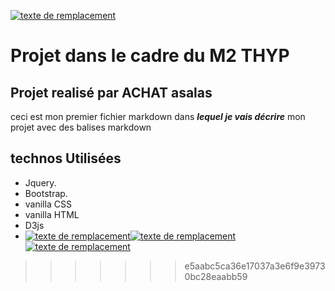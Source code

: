 [![texte de remplacement](https://media-exp1.licdn.com/dms/image/C510BAQFSm_rB6v2rEA/company-logo_200_200/0/1519897204965?e=1642636800&v=beta&t=JLBFqs5z4ChatxqOGTsycvid36hTwx7_Haagve7KFjo)](https://media-exp1.licdn.com/dms/image/C510BAQFSm_rB6v2rEA/company-logo_200_200/0/1519897204965?e=1642636800&v=beta&t=JLBFqs5z4ChatxqOGTsycvid36hTwx7_Haagve7KFjo)

# Projet dans le cadre du M2 THYP  #
## Projet realisé par ACHAT asalas  ##
ceci est mon premier fichier markdown dans ___lequel je vais décrire___ mon projet avec des balises markdown

## technos Utilisées  ##
* Jquery.
* Bootstrap.
* vanilla CSS
* vanilla HTML
* D3js
* [![texte de remplacement](https://media-exp1.licdn.com/dms/image/C510BAQFSm_rB6v2rEA/company-logo_200_200/0/1519897204965?e=1642636800&v=beta&t=JLBFqs5z4ChatxqOGTsycvid36hTwx7_Haagve7KFjo)](https://media-exp1.licdn.com/dms/image/C510BAQFSm_rB6v2rEA/company-logo_200_200/0/1519897204965?e=1642636800&v=beta&t=JLBFqs5z4ChatxqOGTsycvid36hTwx7_Haagve7KFjo)[![texte de remplacement](https://media-exp1.licdn.com/dms/image/C510BAQFSm_rB6v2rEA/company-logo_200_200/0/1519897204965?e=1642636800&v=beta&t=JLBFqs5z4ChatxqOGTsycvid36hTwx7_Haagve7KFjo)](https://media-exp1.licdn.com/dms/image/C510BAQFSm_rB6v2rEA/company-logo_200_200/0/1519897204965?e=1642636800&v=beta&t=JLBFqs5z4ChatxqOGTsycvid36hTwx7_Haagve7KFjo)[![texte de remplacement](https://media-exp1.licdn.com/dms/image/C510BAQFSm_rB6v2rEA/company-logo_200_200/0/1519897204965?e=1642636800&v=beta&t=JLBFqs5z4ChatxqOGTsycvid36hTwx7_Haagve7KFjo)](https://media-exp1.licdn.com/dms/image/C510BAQFSm_rB6v2rEA/company-logo_200_200/0/1519897204965?e=1642636800&v=beta&t=JLBFqs5z4ChatxqOGTsycvid36hTwx7_Haagve7KFjo)
>>>>>>> e5aabc5ca36e17037a3e6f9e39730bc28eaabb59
